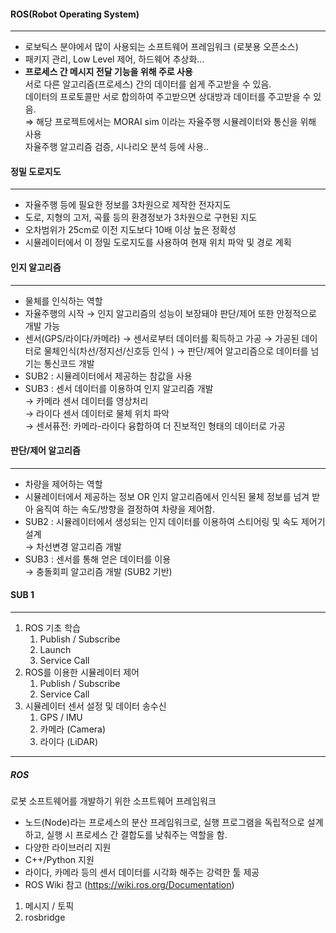 <html>
<head>
  <title>2024-03-21</title>
  <style>
    
:root {
  --default-font: ui-sans-serif, -apple-system, BlinkMacSystemFont, "Segoe UI", Roboto, Helvetica, Arial, sans-serif, "Apple Color Emoji", "Segoe UI Emoji", "Segoe UI Symbol", "Microsoft YaHei Light", sans-serif;
  --font-monospace: 'Source Code Pro', monospace;
  --background-primary: #ffffff;
  --background-modifier-border: #ddd;
  --text-accent: #705dcf;
  --text-accent-hover: #7a6ae6;
  --text-normal: #2e3338;
  --background-secondary: #f2f3f5;
  --background-secondary-alt: #e3e5e8;
  --text-muted: #888888;
  --font-mermaid: ui-sans-serif, -apple-system, BlinkMacSystemFont, "Segoe UI", Roboto, "Inter", "Apple Color Emoji", "Segoe UI Emoji", "Segoe UI Symbol", "Microsoft YaHei Light", sans-serif;
  --text-error: #E4374B;
  --background-primary-alt: '#fafafa';
  --background-accent: '';
  --interactive-accent: hsl( 254,  80%, calc( 68% + 2.5%));
  --background-modifier-error: #E4374B;
}

    body,input {
  font-family: "Roboto","Helvetica Neue",Helvetica,Arial,sans-serif
}

code, kbd, pre {
  font-family: "Roboto Mono", "Courier New", Courier, monospace;
  background-color: #f5f5f5;
}

pre {
  padding: 1em 0.5em;
}

table {
  background: white;
  border: 1px solid #666;
  border-collapse: collapse;
  padding: 0.5em;
}

table thead th,
table tfoot th {
  text-align: left;
  background-color: #eaeaea;
  color: black;
}

table th, table td {
  border: 1px solid #ddd;
  padding: 0.5em;
}

table td {
  color: #222222;
}

.callout[data-callout="abstract"] .callout-title,
.callout[data-callout="summary"] .callout-title,
.callout[data-callout="tldr"]  .callout-title,
.callout[data-callout="faq"] .callout-title,
.callout[data-callout="info"] .callout-title,
.callout[data-callout="help"] .callout-title {
  background-color: #828ee7;
}
.callout[data-callout="tip"] .callout-title,
.callout[data-callout="hint"] .callout-title,
.callout[data-callout="important"] .callout-title {
  background-color: #34bbe6;
}
.callout[data-callout="success"] .callout-title,
.callout[data-callout="check"] .callout-title,
.callout[data-callout="done"] .callout-title {
  background-color: #a3e048;
}
.callout[data-callout="question"] .callout-title,
.callout[data-callout="todo"] .callout-title {
  background-color: #49da9a;
}
.callout[data-callout="caution"] .callout-title,
.callout[data-callout="attention"] .callout-title {
  background-color: #f7d038;
}
.callout[data-callout="warning"] .callout-title,
.callout[data-callout="missing"] .callout-title,
.callout[data-callout="bug"] .callout-title {
  background-color: #eb7532;
}
.callout[data-callout="failure"] .callout-title,
.callout[data-callout="fail"] .callout-title,
.callout[data-callout="danger"] .callout-title,
.callout[data-callout="error"] .callout-title {
  background-color: #e6261f;
}
.callout[data-callout="example"] .callout-title {
  background-color: #d23be7;
}
.callout[data-callout="quote"] .callout-title,
.callout[data-callout="cite"] .callout-title {
  background-color: #aaaaaa;
}

.callout-icon {
  flex: 0 0 auto;
  display: flex;
  align-self: center;
}

svg.svg-icon {
  height: 18px;
  width: 18px;
  stroke-width: 1.75px;
}

.callout {
  overflow: hidden;
  margin: 1em 0;
  box-shadow: 0 2px 2px 0 rgba(0, 0, 0, 0.14), 0 1px 5px 0 rgba(0, 0, 0, 0.12), 0 3px 1px -2px rgba(0, 0, 0, 0.2);
  border-radius: 4px;
}

.callout-title {
  padding: .5em;
  display: flex;
  gap: 8px;
  font-size: inherit;
  color: black;
  line-height: 1.3em;
}

.callout-title-inner {
  font-weight: bold;
  color: black;
}

.callout-content {
  overflow-x: auto;
  padding: 0.25em .5em;
  color: #222222;
  background-color: white !important;
}

ul.contains-task-list {
  padding-left: 0;
  list-style: none;
}

ul.contains-task-list ul.contains-task-list {
  padding-left: 2em;
}

ul.contains-task-list li input[type="checkbox"] {
  margin-right: .5em;
}

.callout-table,
.callout-table tr,
.callout-table p {
  width: 100%;
  padding: 0;
}

.callout-table td {
  width: 100%;
  padding: 0 1em;
}

.callout-table p {
  padding-bottom: 0.5em;
}

.source-table {
  width: 100%;
  background-color: #f5f5f5;
}

  </style>
</head>
<body>
<div>
<h4 data-heading="ROS(Robot Operating System)">ROS(Robot Operating System)</h4>
<hr>
<ul>
<li>로보틱스 분야에서 많이 사용되는 소프트웨어 프레임워크 (로봇용 오픈소스)</li>
<li>패키지 관리, Low Level 제어, 하드웨어 추상화...</li>
<li><strong>프로세스 간 메시지 전달 기능을 위해 주로 사용</strong><br>
서로 다른 알고리즘(프로세스) 간의 데이터를 쉽게 주고받을 수 있음.<br>
데이터의 프로토콜만 서로 합의하여 주고받으면 상대방과 데이터를 주고받을 수 있음.<br>
⇒ 해당 프로젝트에서는 MORAI sim 이라는 자율주행 시뮬레이터와 통신을 위해 사용<br>
자율주행 알고리즘 검증, 시나리오 분석 등에 사용..</li>
</ul>
<h4 data-heading="정밀 도로지도">정밀 도로지도</h4>
<hr>
<ul>
<li>자율주행 등에 필요한 정보를 3차원으로 제작한 전자지도</li>
<li>도로, 지형의 고저, 곡률 등의 환경정보가 3차원으로 구현된 지도</li>
<li>오차범위가 25cm로 이전 지도보다 10배 이상 높은 정확성</li>
<li>시뮬레이터에서 이 정밀 도로지도를 사용하여 현재 위치 파악 및 경로 계획</li>
</ul>
<h4 data-heading="인지 알고리즘">인지 알고리즘</h4>
<hr>
<ul>
<li>물체를 인식하는 역할</li>
<li>자율주행의 시작 → 인지 알고리즘의 성능이 보장돼야 판단/제어 또한 안정적으로 개발 가능</li>
<li>센서(GPS/라이다/카메라) → 센서로부터 데이터를 획득하고 가공 → 가공된 데이터로 물체인식(차선/정지선/신호등 인식 ) → 판단/제어 알고리즘으로 데이터를 넘기는 통신코드 개발</li>
<li>SUB2 : 시뮬레이터에서 제공하는 참값을 사용</li>
<li>SUB3 : 센서 데이터를 이용하여 인지 알고리즘 개발<br>
→ 카메라 센서 데이터를 영상처리<br>
→ 라이다 센서 데이터로 물체 위치 파악<br>
→ 센서퓨전: 카메라-라이다 융합하여 더 진보적인 형태의 데이터로 가공</li>
</ul>
<h4 data-heading="판단/제어 알고리즘">판단/제어 알고리즘</h4>
<hr>
<ul>
<li>차량을 제어하는 역할</li>
<li>시뮬레이터에서 제공하는 정보 OR 인지 알고리즘에서 인식된 물체 정보를 넘겨 받아 움직여 하는 속도/방향을 결정하여 차량을 제어함.</li>
<li>SUB2 : 시뮬레이터에서 생성되는 인지 데이터를 이용하여 스티어링 및 속도 제어기 설계<br>
→ 차선변경 알고리즘 개발</li>
<li>SUB3 : 센서를 통해 얻은 데이터를 이용<br>
→  충돌회피 알고리즘 개발 (SUB2 기반)</li>
</ul>
<h4 data-heading="SUB 1">SUB 1</h4>
<hr>
<ol>
<li>ROS 기초 학습
<ol>
<li>Publish / Subscribe</li>
<li>Launch</li>
<li>Service Call</li>
</ol>
</li>
<li>ROS를 이용한 시뮬레이터 제어
<ol>
<li>Publish / Subscribe</li>
<li>Service Call</li>
</ol>
</li>
<li>시뮬레이터 센서 설정 및 데이터 송수신
<ol>
<li>GPS / IMU</li>
<li>카메라 (Camera)</li>
<li>라이다 (LiDAR)</li>
</ol>
</li>
</ol>
<hr>
<h5 data-heading="ROS">ROS</h5>
<p>로봇 소프트웨어를 개발하기 위한 소프트웨어 프레임워크</p>
<ul>
<li>노드(Node)라는 프로세스의 분산 프레임워크로, 실행 프로그램을 독립적으로 설계하고, 실행 시 프로세스 간 결합도를 낮춰주는 역할을 함.</li>
<li>다양한 라이브러리 지원</li>
<li>C++/Python 지원</li>
<li>라이다, 카메라 등의 센서 데이터를 시각화 해주는 강력한 툴 제공</li>
<li>ROS Wiki 참고 (<a rel="noopener" class="external-link" href="https://wiki.ros.org/Documentation" target="_blank">https://wiki.ros.org/Documentation</a>)</li>
</ul>
<ol>
<li>메시지 / 토픽</li>
<li>rosbridge</li>
</ol></div>
</body>
</html>